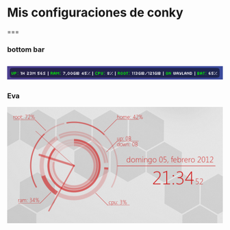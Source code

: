 # Mis configuraciones de conky
===

### bottom bar
![](./img/bottom_bar.png)
---

### Eva
![](./img/conky_eva.png)
